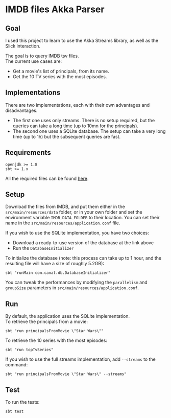 # IMDB files Akka Parser

## Goal

I used this project to learn to use the Akka Streams library, as well as the Slick interaction. 

The goal is to query IMDB tsv files.  
The current use cases are:
- Get a movie's list of principals, from its name.
- Get the 10 TV series with the most episodes.

## Implementations

There are two implementations, each with their own advantages and disadvantages.  
- The first one uses only streams. There is no setup required, but the queries can take a long time (up to 10mn for the principals).
- The second one uses a SQLite database. The setup can take a very long time (up to 1h) but the subsequent queries are fast.

## Requirements

```
openjdk >= 1.8
sbt >= 1.x
```

All the required files can be found [here](https://drive.google.com/drive/folders/1dcCp46PQ_QtsMm0pGbPGQ-osDemGn9kp?usp=sharing).

## Setup

Download the files from IMDB, and put them either in the `src/main/resources/data` folder, or in your own folder and set the environment variable `IMDB_DATA_FOLDER` to their location. You can set their name in the `src/main/resources/application.conf` file.

If you wish to use the SQLite implementation, you have two choices:  
- Download a ready-to-use version of the database at the link above
- Run the `DatabaseInitializer`

To initialize the database (note: this process can take up to 1 hour, and the resulting file will have a size of roughly 5.2GB): 
```shell
sbt "runMain com.canal.db.DatabaseInitializer"
```

You can tweak the performances by modifying the `parallelism` and `groupSize` parameters in `src/main/resources/application.conf`.

## Run

By default, the application uses the SQLite implementation.  
To retrieve the principals from a movie:
```
sbt "run principalsFromMovie \"Star Wars\""
```

To retrieve the 10 series with the most episodes:
```
sbt "run topTvSeries"
```

If you wish to use the full streams implementation, add `--streams` to the command:
```
sbt "run principalsFromMovie \"Star Wars\" --streams"
```

## Test

To run the tests:
```
sbt test
```
